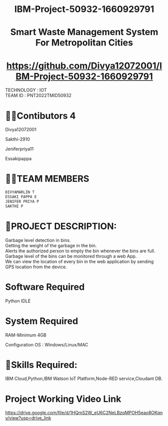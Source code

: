   <div align="center">
                   
 # IBM-Project-50932-1660929791
   </div> 
  
  <div align="center">
  
 # **Smart Waste Management System For Metropolitan Cities**      
   </div> 

   <div align="center">

 # https://github.com/Divya12072001/IBM-Project-50932-1660929791
   </div>
   

TECHNOLOGY : IOT        
TEAM ID : PNT2022TMID50932  


# **👩‍👦Contibutors 4**
Divya12072001
</div>
Sakthi-2910  </div>

Jeniferpriya11 </div>

</div>Essakipappa </div>



# **👩‍👦TEAM MEMBERS**    
```html                      
DIVYAMARLIN T          
ESSAKI PAPPA E        
JENIFER PRIYA P         
SAKTHI P        
```          

# **📜PROJECT DESCRIPTION:**          
Garbage level detection in bins.     
Getting the weight of the garbage in the bin.      
Alerts the authorized person to empty the bin whenever the bins are full.     
Garbage level of the bins can be monitored through a web App.        
We can view the location of every bin in the web application by sending GPS location from the device.    


# **Software Required**
Python IDLE


# **System Required**
RAM-Minimum 4GB
</div>
Configuration OS : Windows/Linux/MAC


# **🎯Skills Required:**        
IBM Cloud,Python,IBM Watson IoT Platform,Node-RED service,Cloudant DB.


# **Project Working Video Link**          
  
https://drive.google.com/file/d/1HQmS2W_eU6C2NeLBzqMPOH5eao8OKqnv/view?usp=drive_link

